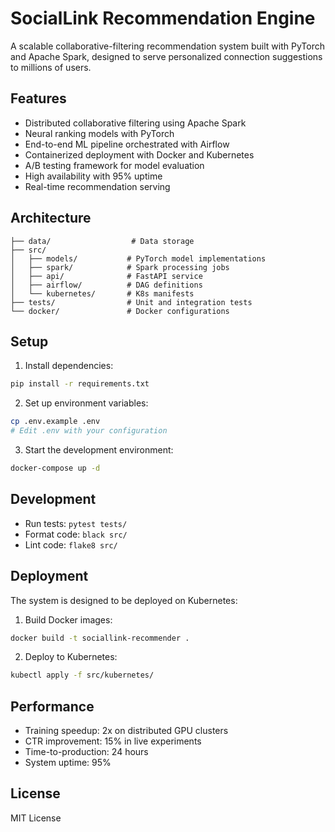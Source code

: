 # SocialLink Recommendation Engine

A scalable collaborative-filtering recommendation system built with PyTorch and Apache Spark, designed to serve personalized connection suggestions to millions of users.

## Features

- Distributed collaborative filtering using Apache Spark
- Neural ranking models with PyTorch
- End-to-end ML pipeline orchestrated with Airflow
- Containerized deployment with Docker and Kubernetes
- A/B testing framework for model evaluation
- High availability with 95% uptime
- Real-time recommendation serving

## Architecture

```
├── data/                  # Data storage
├── src/
│   ├── models/           # PyTorch model implementations
│   ├── spark/            # Spark processing jobs
│   ├── api/              # FastAPI service
│   ├── airflow/          # DAG definitions
│   └── kubernetes/       # K8s manifests
├── tests/                # Unit and integration tests
└── docker/               # Docker configurations
```

## Setup

1. Install dependencies:
```bash
pip install -r requirements.txt
```

2. Set up environment variables:
```bash
cp .env.example .env
# Edit .env with your configuration
```

3. Start the development environment:
```bash
docker-compose up -d
```

## Development

- Run tests: `pytest tests/`
- Format code: `black src/`
- Lint code: `flake8 src/`

## Deployment

The system is designed to be deployed on Kubernetes:

1. Build Docker images:
```bash
docker build -t sociallink-recommender .
```

2. Deploy to Kubernetes:
```bash
kubectl apply -f src/kubernetes/
```

## Performance

- Training speedup: 2x on distributed GPU clusters
- CTR improvement: 15% in live experiments
- Time-to-production: 24 hours
- System uptime: 95%

## License

MIT License 